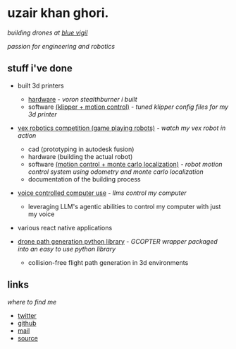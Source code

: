 # uzair khan ghori.

*building drones at [blue vigil](https://www.bluevigil.com/)*

*passion for engineering and robotics*  

## stuff i've done

- built 3d printers
  - [hardware](https://x.com/uzairkghori/status/1851831278523293983) - *voron stealthburner i built*
  - software [(klipper + motion control)](https://github.com/u-k-g/e3pro) - *tuned klipper config files for my 3d printer*

- [vex robotics competition (game playing robots)](https://x.com/uzairkghori/status/1909378820156555665) - *watch my vex robot in action*
  - cad (prototyping in autodesk fusion)
  - hardware (building the actual robot)
  - software [(motion control + monte carlo localization)](https://github.com/u-k-g/monte-carlo-localization) - *robot motion control system using odometry and monte carlo localization*
  - documentation of the building process

- [voice controlled computer use](https://github.com/u-k-g/vacNAV) - *llms control my computer*
  - leveraging LLM's agentic abilities to control my computer with just my voice

- various react native applications

- [drone path generation python library](https://github.com/u-k-g/drone-pathgen) - *GCOPTER wrapper packaged into an easy to use python library*
  - collision-free flight path generation in 3d environments




## links
*where to find me*

- [twitter](https://x.com/uzairkghori)
- [github](https://github.com/u-k-g)
- [mail](mailto:uzair.k.ghori@outlook.com)
- [source](https://github.com/u-k-g/ukg)
